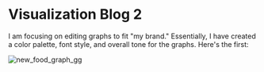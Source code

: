 # Visualization Blog 2


I am focusing on editing graphs to fit "my brand." Essentially, I have created a color palette, font style, and overall tone for the graphs. Here's the first:  

  
  
 


![new_food_graph_gg](https://user-images.githubusercontent.com/114178058/204648270-c8272d57-0764-486b-8f75-97c270e59e85.png)
